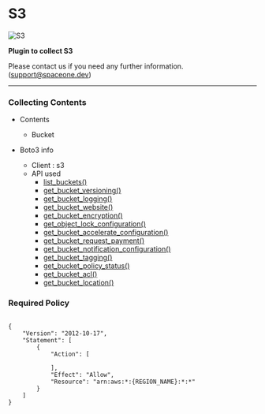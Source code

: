 # S3

![S3](https://spaceone-custom-assets.s3.ap-northeast-2.amazonaws.com/console-assets/icons/cloud-services/aws/Amazon-S3.svg)

**Plugin to collect S3**

Please contact us if you need any further information. (<support@spaceone.dev>)

---

### Collecting Contents

- Contents
  - Bucket
  
- Boto3 info
  - Client : s3
  - API used
    - [list_buckets()](https://boto3.amazonaws.com/v1/documentation/api/latest/reference/services/s3.html#S3.Client.list_buckets)
    - [get_bucket_versioning()](https://boto3.amazonaws.com/v1/documentation/api/latest/reference/services/s3.html#S3.Client.get_bucket_versioning)
    - [get_bucket_logging()](https://boto3.amazonaws.com/v1/documentation/api/latest/reference/services/s3.html#S3.Client.get_bucket_logging)
    - [get_bucket_website()](https://boto3.amazonaws.com/v1/documentation/api/latest/reference/services/s3.html#S3.Client.get_bucket_website)
    - [get_bucket_encryption()](https://boto3.amazonaws.com/v1/documentation/api/latest/reference/services/s3.html#S3.Client.get_bucket_encryption)
    - [get_object_lock_configuration()](https://boto3.amazonaws.com/v1/documentation/api/latest/reference/services/s3.html#S3.Client.get_object_lock_configuration)
    - [get_bucket_accelerate_configuration()](https://boto3.amazonaws.com/v1/documentation/api/latest/reference/services/s3.html#S3.Client.get_bucket_accelerate_configuration)
    - [get_bucket_request_payment()](https://boto3.amazonaws.com/v1/documentation/api/latest/reference/services/s3.html#S3.Client.get_bucket_request_payment)
    - [get_bucket_notification_configuration()](https://boto3.amazonaws.com/v1/documentation/api/latest/reference/services/s3.html#S3.Client.get_bucket_notification_configuration)
    - [get_bucket_tagging()](https://boto3.amazonaws.com/v1/documentation/api/latest/reference/services/s3.html#S3.Client.get_bucket_tagging)
    - [get_bucket_policy_status()](https://boto3.amazonaws.com/v1/documentation/api/latest/reference/services/s3.html#S3.Client.get_bucket_policy_status)
    - [get_bucket_acl()](https://boto3.amazonaws.com/v1/documentation/api/latest/reference/services/s3.html#S3.Client.get_bucket_acl)
    - [get_bucket_location()](https://boto3.amazonaws.com/v1/documentation/api/latest/reference/services/s3.html#S3.Client.get_bucket_location)

### Required Policy
  
<pre>
<code>
{
    "Version": "2012-10-17",
    "Statement": [
        {
            "Action": [
              
            ],
            "Effect": "Allow",
            "Resource": "arn:aws:*:{REGION_NAME}:*:*"
        }
    ]
}
</code>
</pre>